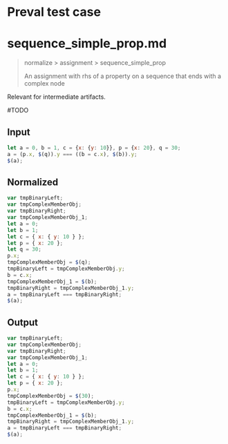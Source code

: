 # Preval test case

# sequence_simple_prop.md

> normalize > assignment > sequence_simple_prop
>
> An assignment with rhs of a property on a sequence that ends with a complex node

Relevant for intermediate artifacts.

#TODO

## Input

`````js filename=intro
let a = 0, b = 1, c = {x: {y: 10}}, p = {x: 20}, q = 30;
a = (p.x, $(q)).y === ((b = c.x), $(b)).y;
$(a);
`````

## Normalized

`````js filename=intro
var tmpBinaryLeft;
var tmpComplexMemberObj;
var tmpBinaryRight;
var tmpComplexMemberObj_1;
let a = 0;
let b = 1;
let c = { x: { y: 10 } };
let p = { x: 20 };
let q = 30;
p.x;
tmpComplexMemberObj = $(q);
tmpBinaryLeft = tmpComplexMemberObj.y;
b = c.x;
tmpComplexMemberObj_1 = $(b);
tmpBinaryRight = tmpComplexMemberObj_1.y;
a = tmpBinaryLeft === tmpBinaryRight;
$(a);
`````

## Output

`````js filename=intro
var tmpBinaryLeft;
var tmpComplexMemberObj;
var tmpBinaryRight;
var tmpComplexMemberObj_1;
let a = 0;
let b = 1;
let c = { x: { y: 10 } };
let p = { x: 20 };
p.x;
tmpComplexMemberObj = $(30);
tmpBinaryLeft = tmpComplexMemberObj.y;
b = c.x;
tmpComplexMemberObj_1 = $(b);
tmpBinaryRight = tmpComplexMemberObj_1.y;
a = tmpBinaryLeft === tmpBinaryRight;
$(a);
`````
